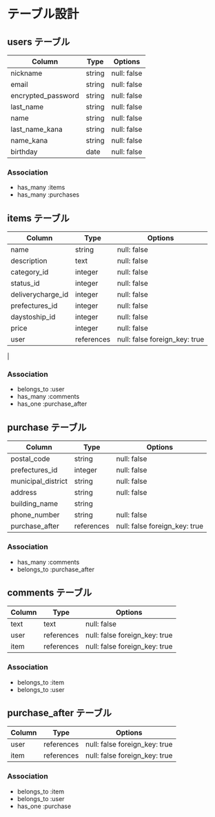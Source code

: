 # テーブル設計

## users テーブル

| Column        | Type   | Options     |
| --------      | ------ | ----------- |
| nickname      | string | null: false |
| email         | string | null: false |
| encrypted_password | string | null: false |
| last_name     | string | null: false |
| name          | string | null: false |
| last_name_kana | string | null: false |
| name_kana      | string | null: false |
| birthday      | date   | null: false |

### Association

- has_many :items
- has_many :purchases


## items テーブル

| Column            | Type       | Options     |
| ------            | ------     | ----------- |
| name              | string     | null: false |
| description       | text       | null: false |
| category_id       | integer    | null: false |
| status_id         | integer    | null: false |
| deliverycharge_id    | integer    | null: false |
| prefectures_id       | integer    | null: false |
| daystoship_id        | integer    | null: false |
| price             | integer    | null: false |
| user              | references | null: false foreign_key: true |
|

### Association

- belongs_to :user
- has_many :comments
- has_one :purchase_after

## purchase テーブル

| Column             | Type    | Options     |
| ------             | ------  | -------     | 
| postal_code        | string  | null: false |
| prefectures_id     | integer | null: false |
| municipal_district | string  | null: false |
| address            | string  | null: false | 
| building_name      | string  |             |
| phone_number       | string  | null: false |
| purchase_after     | references | null: false foreign_key: true |

### Association

- has_many :comments
- belongs_to :purchase_after

## comments テーブル

| Column  | Type       | Options     |
| ------- | ---------- | -------     |
| text    | text       | null: false |
| user    | references | null: false foreign_key: true |
| item    | references | null: false foreign_key: true
### Association

- belongs_to :item
- belongs_to :user


## purchase_after テーブル

| Column  | Type       | Options                     |
| ------- | ---------- | --------------------------- |
| user    | references | null: false foreign_key: true |
| item    | references | null: false foreign_key: true |

### Association

- belongs_to :item
- belongs_to :user
- has_one :purchase






